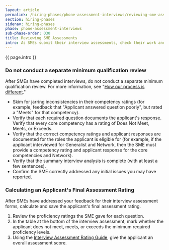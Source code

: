```yaml
---
layout: article
permalink: /hiring-phases/phone-assessment-interviews/reviewing-sme-assessments/
section: hiring-phases
sidenav: hiring-phases
phase: phone-assessment-interviews
sub-phase-order: 030
title: Reviewing SME Assessments
intro: As SMEs submit their interview assessments, check their work and email them with any necessary feedback.
---
```


<p class="usa-intro">
  {{ page.intro }}
</p>

<div class="usa-alert usa-alert--info" >
  <div class="usa-alert__body">
    <h3 class="usa-alert__heading">Do not conduct a separate minimum qualification review</h3>
    <p class="usa-alert__text">
      After SMEs have completed interviews, do not conduct a separate minimum qualification review. For more information, see "<a href="{{ site.baseurl }}/about/differences/">How our process is different</a>."
    </p>
  </div>
</div>

- Skim for jarring inconsistencies in their competency ratings (for example, feedback that "Applicant answered question poorly", but rated a "Meets" for that competency).
- Verify that each required question documents the applicant's response.
Verify that every core competency has a rating of Does Not Meet, Meets, or Exceeds.
- Verify that the correct competency ratings and applicant responses are documented for the roles the applicant is eligible for (for example, if the applicant interviewed for Generalist and Network, then the SME must provide a competency rating and applicant response for the core competencies and Network).
- Verify that the summary interview analysis is complete (with at least a few sentences).
- Confirm the SME correctly addressed any initial issues you may have reported.

### Calculating an Applicant's Final Assessment Rating

After SMEs have addressed your feedback for their interview assessment forms, calculate and save the applicant's final assessment rating.

1. Review the proficiency ratings the SME gave for each question.
2. In the table at the bottom of the interview assessment, mark whether the applicant does not meet, meets, or exceeds the minimum required proficiency levels.
3. Using the <a href="{{site.baseurl}}/toolkit/phone-assessment-interviews/interview-assessment-ratings/">Interview Assessment Rating Guide</a>, give the applicant an overall assessment score.
